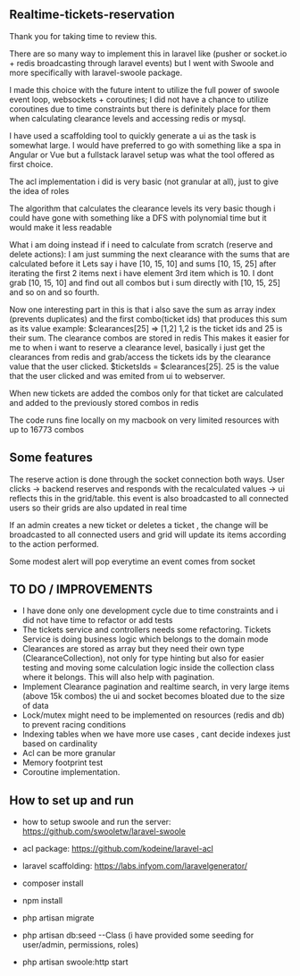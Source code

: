 
## Realtime-tickets-reservation

Thank you for taking time to review this.

There are so many way to implement this in laravel like (pusher or socket.io + redis broadcasting through laravel events) 
but I went with Swoole and more specifically with laravel-swoole package.

I made this choice with the future intent to utilize the full power of swoole event loop, websockets + coroutines;
I did not have a chance to utilize  coroutines due to time constraints but there is definitely place for them when calculating clearance levels
and accessing redis or mysql.

I have used a scaffolding tool to quickly generate a ui as the task is somewhat large. I would have preferred to go with something
like a spa in Angular or Vue but a fullstack laravel setup was what the tool offered as first choice.

The acl implementation i did is very basic (not granular at all), just to give the idea of roles

The algorithm that calculates the clearance levels its very basic though i could have gone with something like
a DFS with polynomial time but it would make it less readable

What i am doing instead if i need to calculate from scratch (reserve and delete actions): 
I am just summing the next clearance with the sums that are calculated before it 
Lets say i have [10, 15, 10] and sums [10, 15, 25] after iterating the first 2 items
next i have element 3rd item which is 10. I dont grab [10, 15, 10] and find out all combos but i sum directly with [10, 15, 25] and so on and so fourth.

Now one interesting part in this is that i also save the sum as array index (prevents duplicates) and the first combo(ticket ids) that produces this sum
as its value example: $clearances[25] => [1,2]  1,2 is the ticket ids and 25 is their sum. The clearance combos are stored in redis
This makes it easier for me to when i want to reserve a clearance level, basically  i just get the clearances from redis and grab/access the tickets ids by 
the clearance value that the user clicked. $ticketsIds = $clearances[25]. 25 is the value that the user clicked and was emited from
ui to webserver.

When new tickets are added the combos only for that ticket are calculated and added to the previously stored combos in redis

The code runs fine locally on my macbook on very limited resources with up to 16773 combos

## Some features
The reserve action is done through the socket connection both ways. User clicks -> backend reserves and responds with the recalculated values ->
ui reflects this in the grid/table. this event is also broadcasted to all connected users so their grids are also updated in real time

If an admin creates a new ticket or deletes a ticket , the change will be broadcasted to all connected users and grid will
update its items according to the action performed.

Some modest alert will pop everytime an event comes from socket

## TO DO / IMPROVEMENTS

- I have done only one development cycle due to time constraints and i did not have time to refactor or add tests
- The tickets service and controllers needs some refactoring. Tickets Service is doing business logic which belongs to the domain mode
- Clearances are stored as array but they need their own type (ClearanceCollection), not only for type hinting but also for easier testing and 
moving some calculation logic inside the collection class where it belongs. This will also help with pagination.
- Implement Clearance pagination and realtime search, in very large items (above 15k combos) the ui and socket becomes bloated due to the size of data
- Lock/mutex might need to be implemented on resources (redis and db) to prevent racing conditions
- Indexing tables when we have more use cases , cant decide indexes just based on cardinality
- Acl can be more granular
- Memory footprint test
- Coroutine implementation.


## How to set up and run

- how to setup swoole and run the server: https://github.com/swooletw/laravel-swoole
- acl package: https://github.com/kodeine/laravel-acl
- laravel scaffolding: https://labs.infyom.com/laravelgenerator/

- composer install
- npm install
- php artisan migrate
- php artisan db:seed --Class (i have provided some seeding for user/admin, permissions, roles)
- php artisan swoole:http start
